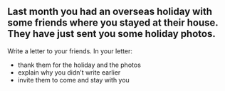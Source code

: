 ## Last month you had an overseas holiday with some friends where you stayed at their house. They have just sent you some holiday photos.

Write a letter to your friends. In your letter:

- thank them for the holiday and the photos
- explain why you didn’t write earlier
- invite them to come and stay with you
